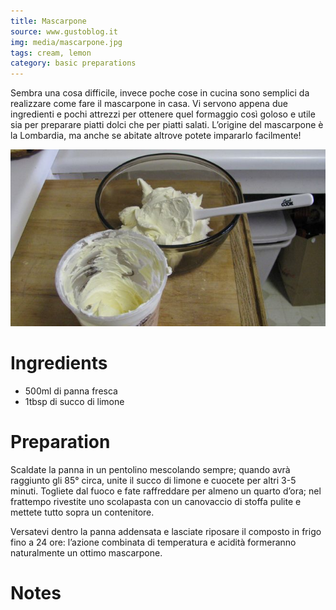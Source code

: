 ```yaml
---
title: Mascarpone
source: www.gustoblog.it
img: media/mascarpone.jpg
tags: cream, lemon
category: basic preparations
---
```


Sembra una cosa difficile, invece poche cose in cucina sono semplici da realizzare come fare il mascarpone in casa. Vi servono appena due ingredienti e pochi attrezzi per ottenere quel formaggio così goloso e utile sia per preparare piatti dolci che per piatti salati. L’origine del mascarpone è la Lombardia, ma anche se abitate altrove potete impararlo facilmente!

![Mascarpone](media/mascarpone.jpg)

Ingredients
===========

* 500ml di panna fresca
* 1tbsp di succo di limone

Preparation
===========

Scaldate la panna in un pentolino mescolando sempre; quando avrà raggiunto gli 85° circa, unite il succo di limone e cuocete per altri 3-5 minuti. Togliete dal fuoco e fate raffreddare per almeno un quarto d’ora; nel frattempo rivestite uno scolapasta con un canovaccio di stoffa pulite e mettete tutto sopra un contenitore.

Versatevi dentro la panna addensata e lasciate riposare il composto in frigo fino a 24 ore: l’azione combinata di temperatura e acidità formeranno naturalmente un ottimo mascarpone.

Notes
=====
